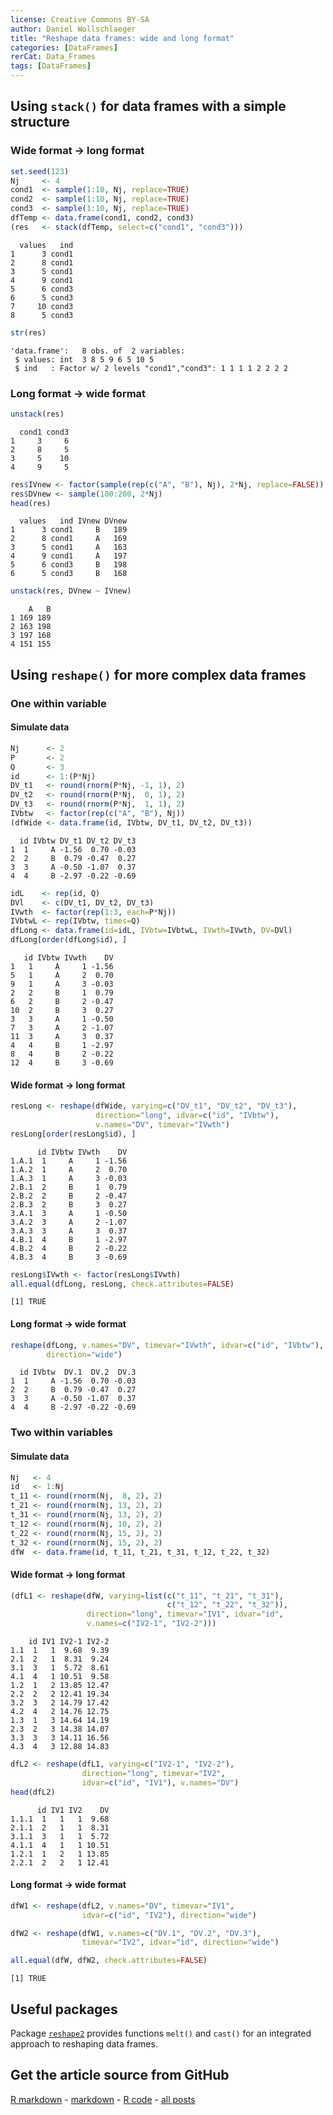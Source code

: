 ```yaml
---
license: Creative Commons BY-SA
author: Daniel Wollschlaeger
title: "Reshape data frames: wide and long format"
categories: [DataFrames]
rerCat: Data_Frames
tags: [DataFrames]
---
```





Using `stack()` for data frames with a simple structure
-------------------------

### Wide format -> long format


```r
set.seed(123)
Nj     <- 4
cond1  <- sample(1:10, Nj, replace=TRUE)
cond2  <- sample(1:10, Nj, replace=TRUE)
cond3  <- sample(1:10, Nj, replace=TRUE)
dfTemp <- data.frame(cond1, cond2, cond3)
(res   <- stack(dfTemp, select=c("cond1", "cond3")))
```

```
  values   ind
1      3 cond1
2      8 cond1
3      5 cond1
4      9 cond1
5      6 cond3
6      5 cond3
7     10 cond3
8      5 cond3
```

```r
str(res)
```

```
'data.frame':	8 obs. of  2 variables:
 $ values: int  3 8 5 9 6 5 10 5
 $ ind   : Factor w/ 2 levels "cond1","cond3": 1 1 1 1 2 2 2 2
```


### Long format -> wide format


```r
unstack(res)
```

```
  cond1 cond3
1     3     6
2     8     5
3     5    10
4     9     5
```



```r
res$IVnew <- factor(sample(rep(c("A", "B"), Nj), 2*Nj, replace=FALSE))
res$DVnew <- sample(100:200, 2*Nj)
head(res)
```

```
  values   ind IVnew DVnew
1      3 cond1     B   189
2      8 cond1     A   169
3      5 cond1     A   163
4      9 cond1     A   197
5      6 cond3     B   198
6      5 cond3     B   168
```

```r
unstack(res, DVnew ~ IVnew)
```

```
    A   B
1 169 189
2 163 198
3 197 168
4 151 155
```


Using `reshape()` for more complex data frames
-------------------------

### One within variable

#### Simulate data


```r
Nj      <- 2
P       <- 2
Q       <- 3
id      <- 1:(P*Nj)
DV_t1   <- round(rnorm(P*Nj, -1, 1), 2)
DV_t2   <- round(rnorm(P*Nj,  0, 1), 2)
DV_t3   <- round(rnorm(P*Nj,  1, 1), 2)
IVbtw   <- factor(rep(c("A", "B"), Nj))
(dfWide <- data.frame(id, IVbtw, DV_t1, DV_t2, DV_t3))
```

```
  id IVbtw DV_t1 DV_t2 DV_t3
1  1     A -1.56  0.70 -0.03
2  2     B  0.79 -0.47  0.27
3  3     A -0.50 -1.07  0.37
4  4     B -2.97 -0.22 -0.69
```



```r
idL    <- rep(id, Q)
DVl    <- c(DV_t1, DV_t2, DV_t3)
IVwth  <- factor(rep(1:3, each=P*Nj))
IVbtwL <- rep(IVbtw, times=Q)
dfLong <- data.frame(id=idL, IVbtw=IVbtwL, IVwth=IVwth, DV=DVl)
dfLong[order(dfLong$id), ]
```

```
   id IVbtw IVwth    DV
1   1     A     1 -1.56
5   1     A     2  0.70
9   1     A     3 -0.03
2   2     B     1  0.79
6   2     B     2 -0.47
10  2     B     3  0.27
3   3     A     1 -0.50
7   3     A     2 -1.07
11  3     A     3  0.37
4   4     B     1 -2.97
8   4     B     2 -0.22
12  4     B     3 -0.69
```


#### Wide format -> long format


```r
resLong <- reshape(dfWide, varying=c("DV_t1", "DV_t2", "DV_t3"),
                   direction="long", idvar=c("id", "IVbtw"),
                   v.names="DV", timevar="IVwth")
resLong[order(resLong$id), ]
```

```
      id IVbtw IVwth    DV
1.A.1  1     A     1 -1.56
1.A.2  1     A     2  0.70
1.A.3  1     A     3 -0.03
2.B.1  2     B     1  0.79
2.B.2  2     B     2 -0.47
2.B.3  2     B     3  0.27
3.A.1  3     A     1 -0.50
3.A.2  3     A     2 -1.07
3.A.3  3     A     3  0.37
4.B.1  4     B     1 -2.97
4.B.2  4     B     2 -0.22
4.B.3  4     B     3 -0.69
```



```r
resLong$IVwth <- factor(resLong$IVwth)
all.equal(dfLong, resLong, check.attributes=FALSE)
```

```
[1] TRUE
```


#### Long format -> wide format


```r
reshape(dfLong, v.names="DV", timevar="IVwth", idvar=c("id", "IVbtw"),
        direction="wide")
```

```
  id IVbtw  DV.1  DV.2  DV.3
1  1     A -1.56  0.70 -0.03
2  2     B  0.79 -0.47  0.27
3  3     A -0.50 -1.07  0.37
4  4     B -2.97 -0.22 -0.69
```


### Two within variables

#### Simulate data


```r
Nj   <- 4
id   <- 1:Nj
t_11 <- round(rnorm(Nj,  8, 2), 2)
t_21 <- round(rnorm(Nj, 13, 2), 2)
t_31 <- round(rnorm(Nj, 13, 2), 2)
t_12 <- round(rnorm(Nj, 10, 2), 2)
t_22 <- round(rnorm(Nj, 15, 2), 2)
t_32 <- round(rnorm(Nj, 15, 2), 2)
dfW  <- data.frame(id, t_11, t_21, t_31, t_12, t_22, t_32)
```


#### Wide format -> long format


```r
(dfL1 <- reshape(dfW, varying=list(c("t_11", "t_21", "t_31"),
                                   c("t_12", "t_22", "t_32")),
                 direction="long", timevar="IV1", idvar="id",
                 v.names=c("IV2-1", "IV2-2")))
```

```
    id IV1 IV2-1 IV2-2
1.1  1   1  9.68  9.39
2.1  2   1  8.31  9.24
3.1  3   1  5.72  8.61
4.1  4   1 10.51  9.58
1.2  1   2 13.85 12.47
2.2  2   2 12.41 19.34
3.2  3   2 14.79 17.42
4.2  4   2 14.76 12.75
1.3  1   3 14.64 14.19
2.3  2   3 14.38 14.07
3.3  3   3 14.11 16.56
4.3  4   3 12.88 14.83
```



```r
dfL2 <- reshape(dfL1, varying=c("IV2-1", "IV2-2"),
				direction="long", timevar="IV2",
				idvar=c("id", "IV1"), v.names="DV")
head(dfL2)
```

```
      id IV1 IV2    DV
1.1.1  1   1   1  9.68
2.1.1  2   1   1  8.31
3.1.1  3   1   1  5.72
4.1.1  4   1   1 10.51
1.2.1  1   2   1 13.85
2.2.1  2   2   1 12.41
```


#### Long format -> wide format


```r
dfW1 <- reshape(dfL2, v.names="DV", timevar="IV1",
                idvar=c("id", "IV2"), direction="wide")
```



```r
dfW2 <- reshape(dfW1, v.names=c("DV.1", "DV.2", "DV.3"),
                timevar="IV2", idvar="id", direction="wide")

all.equal(dfW, dfW2, check.attributes=FALSE)
```

```
[1] TRUE
```


Useful packages
-------------------------

Package [`reshape2`](http://cran.r-project.org/package=reshape2) provides functions `melt()` and `cast()` for an integrated approach to reshaping data frames.

Get the article source from GitHub
----------------------------------------------

[R markdown](https://github.com/dwoll/RExRepos/raw/master/Rmd/dfReshape.Rmd) - [markdown](https://github.com/dwoll/RExRepos/raw/master/md/dfReshape.md) - [R code](https://github.com/dwoll/RExRepos/raw/master/R/dfReshape.R) - [all posts](https://github.com/dwoll/RExRepos/)
